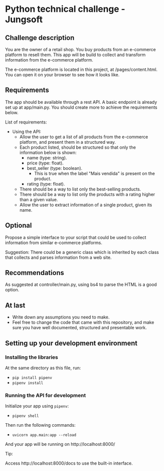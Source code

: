 # Python technical challenge - Jungsoft

## Challenge description

You are the owner of a retail shop. You buy products from an e-commerce platform to resell them.
This app will be build to collect and transform information from the e-commerce platform.

The e-commerce platform is located in this project, at /pages/content.html.
You can open it on your browser to see how it looks like.

## Requirements

The app should be available through a rest API.
A basic endpoint is already set up at app/main.py. You should create more to achieve the requirements below.

List of requirements:
  - Using the API:
    - Allow the user to get a list of all products from the e-commerce platform, and present them in a structured way.
    - Each product listed, should be structured so that only the information below is shown:
        - name (type: string).
        - price (type: float).
        - best_seller (type: boolean).
          - This is true when the label "Mais vendida" is present on the product.
        - rating (type: float).
    - There should be a way to list only the best-selling products.
    - There should be a way to list only the products with a rating higher than a given value.
    - Allow the user to extract information of a single product, given its name.

## Optional

Propose a simple interface to your script that could be used to collect information from similar e-commerce platforms.

Suggestion:
There could be a generic class which is inherited by each class that collects and parses information from a web site.

## Recommendations

As suggested at controller/main.py, using bs4 to parse the HTML is a good option.

## At last

* Write down any assumptions you need to make.
* Feel free to change the code that came with this repository,
and make sure you have well documented, structured and presentable work.

## Setting up your development environment

### Installing the libraries
At the same directory as this file, run:
  - `pip install pipenv`
  - `pipenv install`

### Running the API for development
Initialize your app using `pipenv`:

- `pipenv shell`

Then run the following commands:

- `uvicorn app.main:app --reload`

And your app will be running on http://localhost:8000/

Tip:

Access http://localhost:8000/docs to use the built-in interface.
